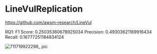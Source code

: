 # LineVulReplication

https://github.com/awsm-research/LineVul

RQ1:
F1 Score: 0.25035360678925034
Precision: 0.49303621169916434
Recall: 0.16777251184834124


![711719922298_ pic](https://github.com/s2291592/LineVulReplication/assets/148365660/c96965e3-8c0e-4de4-a3fc-85ebdcff3095)
